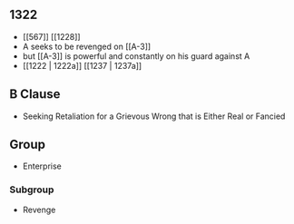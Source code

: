 ## 1322
- [[567]] [[1228]] 
- A seeks to be revenged on [[A-3]]
- but [[A-3]] is powerful and constantly on his guard against A
- [[1222 | 1222a]] [[1237 | 1237a]] 

## B Clause
- Seeking Retaliation for a Grievous Wrong that is Either Real or Fancied

## Group
- Enterprise

### Subgroup
- Revenge

